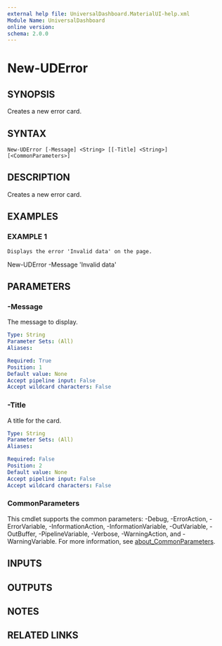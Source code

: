 ```yaml
---
external help file: UniversalDashboard.MaterialUI-help.xml
Module Name: UniversalDashboard
online version:
schema: 2.0.0
---
```


# New-UDError

## SYNOPSIS
Creates a new error card.

## SYNTAX

```
New-UDError [-Message] <String> [[-Title] <String>] [<CommonParameters>]
```

## DESCRIPTION
Creates a new error card.

## EXAMPLES

### EXAMPLE 1
```
Displays the error 'Invalid data' on the page.
```

New-UDError -Message 'Invalid data'

## PARAMETERS

### -Message
The message to display.

```yaml
Type: String
Parameter Sets: (All)
Aliases:

Required: True
Position: 1
Default value: None
Accept pipeline input: False
Accept wildcard characters: False
```

### -Title
A title for the card.

```yaml
Type: String
Parameter Sets: (All)
Aliases:

Required: False
Position: 2
Default value: None
Accept pipeline input: False
Accept wildcard characters: False
```

### CommonParameters
This cmdlet supports the common parameters: -Debug, -ErrorAction, -ErrorVariable, -InformationAction, -InformationVariable, -OutVariable, -OutBuffer, -PipelineVariable, -Verbose, -WarningAction, and -WarningVariable. For more information, see [about_CommonParameters](http://go.microsoft.com/fwlink/?LinkID=113216).

## INPUTS

## OUTPUTS

## NOTES

## RELATED LINKS
